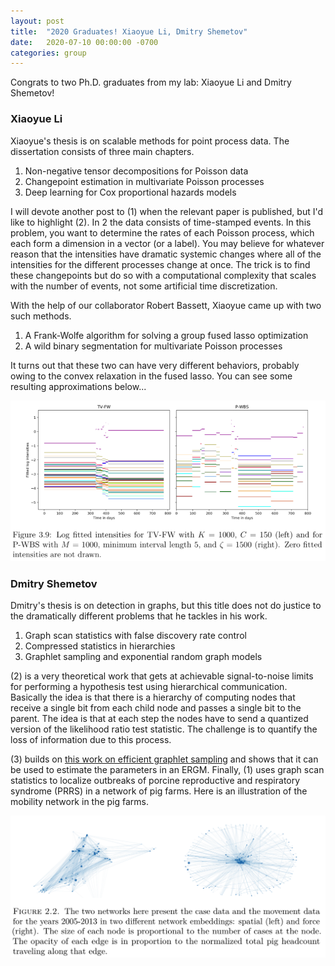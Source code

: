 ```yaml
---
layout: post
title:  "2020 Graduates! Xiaoyue Li, Dmitry Shemetov"
date:   2020-07-10 00:00:00 -0700
categories: group
---
```


Congrats to two Ph.D. graduates from my lab: Xiaoyue Li and Dmitry Shemetov!

### Xiaoyue Li

Xiaoyue's thesis is on scalable methods for point process data.  The dissertation consists of three main chapters.

1. Non-negative tensor decompositions for Poisson data
2. Changepoint estimation in multivariate Poisson processes
3. Deep learning for Cox proportional hazards models

I will devote another post to (1) when the relevant paper is published, but I'd like to highlight (2).  In 2 the data consists of time-stamped events.  In this problem, you want to determine the rates of each Poisson process, which each form a dimension in a vector (or a label).  You may believe for whatever reason that the intensities have dramatic systemic changes where all of the intensities for the different processes change at once.  The trick is to find these changepoints but do so with a computational complexity that scales with the number of events, not some artificial time discretization.

With the help of our collaborator Robert Bassett, Xiaoyue came up with two such methods.
1. A Frank-Wolfe algorithm for solving a group fused lasso optimization
2. A wild binary segmentation for multivariate Poisson processes

It turns out that these two can have very different behaviors, probably owing to the convex relaxation in the fused lasso.  You can see some resulting approximations below...

![](/images/changept_comp.png)

### Dmitry Shemetov

Dmitry's thesis is on detection in graphs, but this title does not do justice to the dramatically different problems that he tackles in his work.
1. Graph scan statistics with false discovery rate control
2. Compressed statistics in hierarchies
3. Graphlet sampling and exponential random graph models

(2) is a very theoretical work that gets at achievable signal-to-noise limits for performing a hypothesis test using hierarchical communication.  Basically the idea is that there is a hierarchy of computing nodes that receive a single bit from each child node and passes a single bit to the parent.  The idea is that at each step the nodes have to send a quantized version of the likelihood ratio test statistic.  The challenge is to quantify the loss of information due to this process.

(3) builds on [this work on efficient graphlet sampling](https://dl.acm.org/doi/pdf/10.1145/3292500.3330995) and shows that it can be used to estimate the parameters in an ERGM.  Finally, (1) uses graph scan statistics to localize outbreaks of porcine reproductive and respiratory syndrome (PRRS) in a network of pig farms.  Here is an illustration of the mobility network in the pig farms.

![](/images/pig_mobility.png)